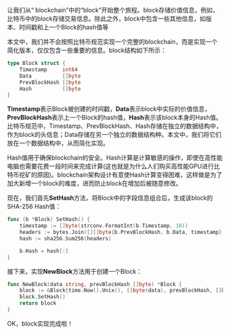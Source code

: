 让我们从“ blockchain”中的“block”开始整个旅程。block存储价值信息，例如，比特币中的block存储交易信息。除此之外，block中包含一些其他信息，如版本、时间戳和上一个Block的hash值等

本文中，我们并不会按照比特币规范实现一个完整的blockchain，而是实现一个简化版本，仅仅包含一些重要的信息。block结构如下所示：

```go
type Block struct {
    Timestamp     int64 
    Data          []byte
    PrevBlockHash []byte
    Hash          []byte
}
```

**Timestamp**表示Block被创建的时间戳，**Data**表示block中实际的价值信息，**PrevBlockHash**表示上一个Block的hash值，**Hash**表示该block本身的Hash值。比特币规范中，Timestamp、PrevBlockHash、Hash存储在独立的数据结构中，作为block的头信息；Data存储在另一个独立的数据结构种。本文中，我们将它们放在一个数据结构中，从而简化实现。

Hash值用于确保blockchain的安全。Hash计算是计算敏感的操作，即使在高性能电脑也需要花费一段时间来完成计算\(这也就是为什么人们购买高性能GPU进行比特币挖矿的原因\)。blockchain架构设计有意使Hash计算变得困难，这样做是为了加大新增一个block的难度，进而防止block在增加后被随意修改。

现在，我们首先**SetHash**方法，将Block中的字段信息组合后，生成该block的SHA-256 Hash值：

```go
func (b *Block) SetHash() {
    timestamp := []byte(strconv.FormatInt(b.Timestamp, 10))
    headers := bytes.Join([][]byte{b.PrevBlockHash, b.Data, timestamp}, []byte{})
    hash := sha256.Sum256(headers)

    b.Hash = hash[:]
}
```

接下来，实现**NewBlock**方法用于创建一个Block：

```go
func NewBlock(data string, prevBlockHash []byte) *Block {
	block := &Block{time.Now().Unix(), []byte(data), prevBlockHash, []byte{}}
	block.SetHash()
	return block
}
```

OK，block实现完成啦！

